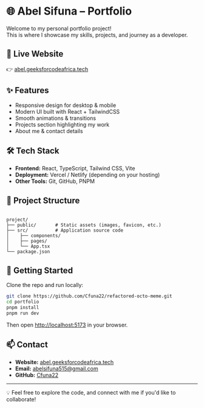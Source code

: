 # 🌐 Abel Sifuna – Portfolio

Welcome to my personal portfolio project!  
This is where I showcase my skills, projects, and journey as a developer.

## 🔗 Live Website
👉 [abel.geeksforcodeafrica.tech](http://abel.geeksforcodeafrica.tech/)

## ✨ Features
- Responsive design for desktop & mobile
- Modern UI built with React + TailwindCSS
- Smooth animations & transitions
- Projects section highlighting my work
- About me & contact details

## 🛠️ Tech Stack
- **Frontend:** React, TypeScript, Tailwind CSS, Vite
- **Deployment:** Vercel / Netlify (depending on your hosting)
- **Other Tools:** Git, GitHub, PNPM

## 📂 Project Structure
```

project/
├── public/       # Static assets (images, favicon, etc.)
├── src/          # Application source code
│    ├── components/
│    ├── pages/
│    └── App.tsx
└── package.json

````

## 🚀 Getting Started
Clone the repo and run locally:

```bash
git clone https://github.com/Cfuna22/refactored-octo-meme.git
cd portfolio
pnpm install
pnpm run dev
````

Then open [http://localhost:5173](http://localhost:5173) in your browser.

## 📫 Contact

* **Website:** [abel.geeksforcodeafrica.tech](http://abel.geeksforcodeafrica.tech/)
* **Email:** [abelsifuna515@gmail.com](mailto:abelsifuna515@gmail.com)
* **GitHub:** [Cfuna22](https://github.com/Cfuna22)

---

💡 Feel free to explore the code, and connect with me if you'd like to collaborate!

```

